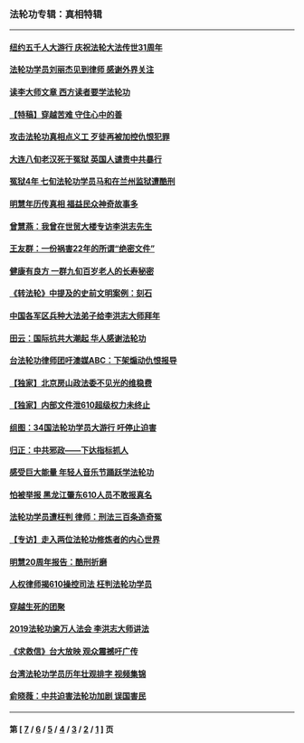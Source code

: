 ### 法轮功专辑：真相特辑
---
#### [纽约五千人大游行 庆祝法轮大法传世31周年](../../pages/nf4389/n13995110.md?07070430) 
#### [法轮功学员刘丽杰见到律师 感谢外界关注](../../pages/nf4389/n13927012.md?07070430) 
#### [读李大师文章 西方读者要学法轮功](../../pages/nf4389/n13925142.md?07070430) 
#### [【特稿】穿越苦难 守住心中的善](../../pages/nf4389/n13784979.md?07070430) 
#### [攻击法轮功真相点义工 歹徒再被加控仇恨犯罪](../../pages/nf4389/n13601019.md?07070430) 
#### [大连八旬老汉死于冤狱 英国人谴责中共暴行](../../pages/nf4389/n13480118.md?07070430) 
#### [冤狱4年 七旬法轮功学员马和在兰州监狱遭酷刑](../../pages/nf4389/n13304688.md?07070430) 
#### [明慧年历传真相 福益民众神奇故事多](../../pages/nf4389/n13294545.md?07070430) 
#### [曾慧燕：我曾在世贸大楼专访李洪志先生](../../pages/nf4389/n12898729.md?07070430) 
#### [王友群：一份祸害22年的所谓“绝密文件”](../../pages/nf4389/n12871750.md?07070430) 
#### [健康有良方 一群九旬百岁老人的长寿秘密](../../pages/nf4389/n12847475.md?07070430) 
#### [《转法轮》中提及的史前文明案例：刻石](../../pages/nf4389/n12758577.md?07070430) 
#### [中国各军区兵种大法弟子给李洪志大师拜年](../../pages/nf4389/n12750047.md?07070430) 
#### [田云：国际抗共大潮起 华人感谢法轮功](../../pages/nf4389/n12357708.md?07070430) 
#### [台法轮功律师团吁澳媒ABC：下架煽动仇恨报导](../../pages/nf4389/n12279917.md?07070430) 
#### [【独家】北京房山政法委不见光的维稳费](../../pages/nf4389/n12031979.md?07070430) 
#### [【独家】内部文件泄610超级权力未终止](../../pages/nf4389/n12023895.md?07070430) 
#### [组图：34国法轮功学员大游行 吁停止迫害](../../pages/nf4389/n11492658.md?07070430) 
#### [归正：中共邪政——下达指标抓人](../../pages/nf4389/n11474770.md?07070430) 
#### [感受巨大能量 年轻人音乐节踊跃学法轮功](../../pages/nf4389/n11441981.md?07070430) 
#### [怕被举报 黑龙江肇东610人员不敢报真名](../../pages/nf4389/n11436499.md?07070430) 
#### [法轮功学员遭枉判 律师：刑法三百条造奇冤](../../pages/nf4389/n11433943.md?07070430) 
#### [【专访】走入两位法轮功修炼者的内心世界](../../pages/nf4389/n11415623.md?07070430) 
#### [明慧20周年报告：酷刑折磨](../../pages/nf4389/n11387954.md?07070430) 
#### [人权律师揭610操控司法 枉判法轮功学员](../../pages/nf4389/n11313370.md?07070430) 
#### [穿越生死的团聚](../../pages/nf4389/n11258922.md?07070430) 
#### [2019法轮功逾万人法会 李洪志大师讲法](../../pages/nf4389/n11265303.md?07070430) 
#### [《求救信》台大放映 观众震撼吁广传](../../pages/nf4389/n10922251.md?07070430) 
#### [台湾法轮功学员历年壮观排字 视频集锦](../../pages/nf4389/n10878789.md?07070430) 
#### [俞晓薇：中共迫害法轮功加剧 误国害民](../../pages/nf4389/n10859260.md?07070430) 

---
#### 第 [ [7](./7.md?07070430) / [6](./6.md?07070430) / [5](./5.md?07070430) / [4](./4.md?07070430) / [3](./3.md?07070430) / [2](./2.md?07070430) / [1](./1.md?07070430) ] 页
